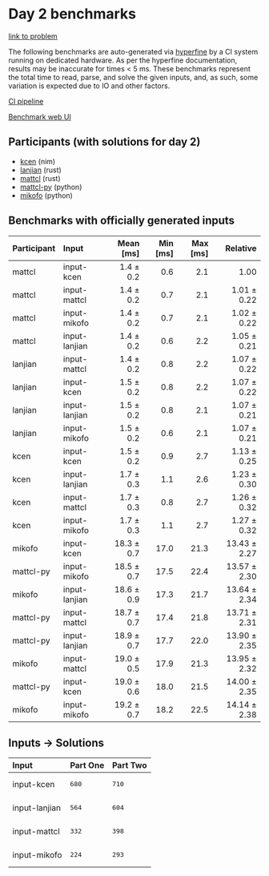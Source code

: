 # Day 2 benchmarks

[link to problem](https://adventofcode.com/2024/day/2)

The following benchmarks are auto-generated via
[hyperfine](https://github.com/sharkdp/hyperfine) by a CI system running on
dedicated hardware. As per the hyperfine documentation, results may be
inaccurate for times < 5 ms. These benchmarks represent the total time to read,
parse, and solve the given inputs, and, as such, some variation is expected due
to IO and other factors.

[CI pipeline](http://ci.papercode.net:8080/teams/main/pipelines/aoc2024)

[Benchmark web UI](https://aoc.ancalagon.black)


## Participants (with solutions for day 2)

- [kcen](https://github.com/kcen/aoc2024) (nim)
- [lanjian](https://github.com/lanjian/aoc-2024) (rust)
- [mattcl](https://github.com/mattcl/aoc2024) (rust)
- [mattcl-py](https://github.com/mattcl/aoc2024-py) (python)
- [mikofo](https://github.com/mikofo/aoc2024) (python)


## Benchmarks with officially generated inputs

| Participant | Input | Mean [ms] | Min [ms] | Max [ms] | Relative |
|:---|:---|---:|---:|---:|---:|
| mattcl | input-kcen | 1.4 ± 0.2 | 0.6 | 2.1 | 1.00 |
| mattcl | input-mattcl | 1.4 ± 0.2 | 0.7 | 2.1 | 1.01 ± 0.22 |
| mattcl | input-mikofo | 1.4 ± 0.2 | 0.7 | 2.1 | 1.02 ± 0.22 |
| mattcl | input-lanjian | 1.4 ± 0.2 | 0.6 | 2.2 | 1.05 ± 0.21 |
| lanjian | input-mattcl | 1.4 ± 0.2 | 0.8 | 2.2 | 1.07 ± 0.22 |
| lanjian | input-kcen | 1.5 ± 0.2 | 0.8 | 2.2 | 1.07 ± 0.22 |
| lanjian | input-lanjian | 1.5 ± 0.2 | 0.8 | 2.1 | 1.07 ± 0.21 |
| lanjian | input-mikofo | 1.5 ± 0.2 | 0.6 | 2.1 | 1.07 ± 0.21 |
| kcen | input-kcen | 1.5 ± 0.2 | 0.9 | 2.7 | 1.13 ± 0.25 |
| kcen | input-lanjian | 1.7 ± 0.3 | 1.1 | 2.6 | 1.23 ± 0.30 |
| kcen | input-mattcl | 1.7 ± 0.3 | 0.8 | 2.7 | 1.26 ± 0.32 |
| kcen | input-mikofo | 1.7 ± 0.3 | 1.1 | 2.7 | 1.27 ± 0.32 |
| mikofo | input-kcen | 18.3 ± 0.7 | 17.0 | 21.3 | 13.43 ± 2.27 |
| mattcl-py | input-mikofo | 18.5 ± 0.7 | 17.5 | 22.4 | 13.57 ± 2.30 |
| mikofo | input-lanjian | 18.6 ± 0.9 | 17.3 | 21.7 | 13.64 ± 2.34 |
| mattcl-py | input-mattcl | 18.7 ± 0.7 | 17.4 | 21.8 | 13.71 ± 2.31 |
| mattcl-py | input-lanjian | 18.9 ± 0.7 | 17.7 | 22.0 | 13.90 ± 2.35 |
| mikofo | input-mattcl | 19.0 ± 0.5 | 17.9 | 21.3 | 13.95 ± 2.32 |
| mattcl-py | input-kcen | 19.0 ± 0.6 | 18.0 | 21.5 | 14.00 ± 2.35 |
| mikofo | input-mikofo | 19.2 ± 0.7 | 18.2 | 22.5 | 14.14 ± 2.38 |


## Inputs -> Solutions

| Input | Part One | Part Two |
|:---|:---|:---|
|input-kcen|<pre>680</pre>|<pre>710</pre>|
|input-lanjian|<pre>564</pre>|<pre>604</pre>|
|input-mattcl|<pre>332</pre>|<pre>398</pre>|
|input-mikofo|<pre>224</pre>|<pre>293</pre>|